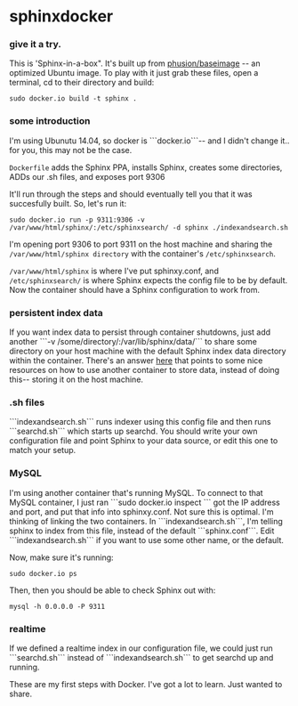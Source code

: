 sphinxdocker
============

<h3>give it a try.</h3>

This is 'Sphinx-in-a-box". It's built up from <a href="https://registry.hub.docker.com/u/phusion/baseimage/">phusion/baseimage</a> -- an optimized Ubuntu image. To play with it just grab these files, open a terminal, cd to their directory and build:

```
sudo docker.io build -t sphinx . 
```
<h3>some introduction</h3>
I'm using Ubunutu 14.04, so docker is ```docker.io```-- and I didn't change it.. for you, this may not be the case.

```Dockerfile``` adds the Sphinx PPA, installs Sphinx, creates some directories, ADDs our .sh files, and exposes port 9306 

It'll run through the steps and should eventually tell you that it was succesfully built. So, let's run it:
```
sudo docker.io run -p 9311:9306 -v /var/www/html/sphinx/:/etc/sphinxsearch/ -d sphinx ./indexandsearch.sh
```

I'm opening port 9306 to port 9311 on the host machine and sharing the ```/var/www/html/sphinx directory``` with the container's ```/etc/sphinxsearch```. 

```/var/www/html/sphinx``` is where I've put sphinxy.conf, and ```/etc/sphinxsearch/``` is where Sphinx expects the config file to be by default. Now the container should have a Sphinx configuration to work from.

<h3>persistent index data</h3>
If you want index data to persist through container shutdowns, just add another ```-v /some/directory/:/var/lib/sphinx/data/``` to share some directory on your host machine with the default Sphinx index data directory within the container. There's an answer <a href="http://stackoverflow.com/questions/18496940/how-to-deal-with-persistent-storage-e-g-databases-in-docker">here</a> that points to some nice resources on how to use another container to store data, instead of doing this-- storing it on the host machine.

<h3>.sh files</h3>
```indexandsearch.sh``` runs indexer using this config file and then runs ```searchd.sh``` which starts up searchd.
You should write your own configuration file and point Sphinx to your data source, or edit this one to match your setup. 

<h3>MySQL</h3>
I'm using another container that's running MySQL.
To connect to that MySQL container, I just ran ```sudo docker.io inspect <container id>``` got the IP address and port, and put that info into sphinxy.conf. Not sure this is optimal. I'm thinking of linking the two containers. In ```indexandsearch.sh```, I'm telling sphinx to index from this file, instead of the default ```sphinx.conf```. Edit ```indexandsearch.sh``` if you want to use some other name, or the default.

Now, make sure it's running:

```sudo docker.io ps```

Then, then you should be able to check Sphinx out with:

```mysql -h 0.0.0.0 -P 9311```

<h3>realtime</h3>
If we defined a realtime index in our configuration file, we could just run ```searchd.sh``` instead of ```indexandsearch.sh``` to get searchd up and running.

These are my first steps with Docker. I've got a lot to learn. Just wanted to share.

